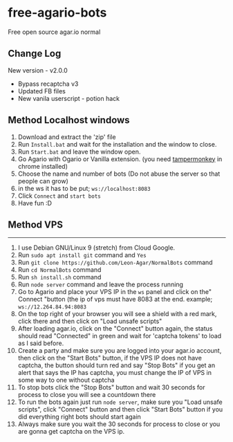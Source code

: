 # free-agario-bots
Free open source agar.io normal

## Change Log
New version - v2.0.0
* Bypass recaptcha v3
* Updated FB files
* New vanila userscript - potion hack

## Method Localhost windows
1. Download and extract the 'zip' file
2. Run `Install.bat` and wait for the installation and the window to close.
3. Run `Start.bat` and leave the window open.
4. Go Agario with Ogario or Vanilla extension. (you need [tampermonkey](https://chrome.google.com/webstore/detail/tampermonkey/dhdgffkkebhmkfjojejmpbldmpobfkfo?hl) in chrome installed)
5. Choose the name and number of bots (Do not abuse the server so that people can grow)
6. in the ws it has to be put; `ws://localhost:8083`
7. Click `Connect` and `start bots`
8. Have fun :D

## Method VPS
-------
1. I use Debian GNU/Linux 9 (stretch) from Cloud Google.
2. Run `sudo apt install git` command and `Yes`
3. Run `git clone https://github.com/Leon-Agar/NormalBots` command
4. Run `cd NormalBots` command
5. Run `sh install.sh` command
6. Run `node server` command and leave the process running
7. Go to Agario and place your VPS IP in the `ws` panel and click on the" Connect "button (the ip of vps must have 8083 at the end. example; `ws://12.264.84.94:8083`
8. On the top right of your browser you will see a shield with a red mark, click there and then click on "Load unsafe scripts"
9. After loading agar.io, click on the "Connect" button again, the status should read "Connected" in green and wait for 'captcha tokens' to load as I said before.
10. Create a party and make sure you are logged into your agar.io account, then click on the "Start Bots" button, if the VPS IP does not have captcha, the button should turn red and say "Stop Bots" if you get an alert that says the IP has captcha, you must change the IP of VPS in some way to one without captcha
12. To stop bots click the "Stop Bots" button and wait 30 seconds for process to close you will see a countdown there
13. To run the bots again just run `node server`, make sure you "Load unsafe scripts", click "Connect" button and then click "Start Bots" button if you did everything right bots should start again
14. Always make sure you wait the 30 seconds for process to close or you are gonna get captcha on the VPS ip.
